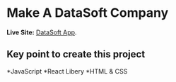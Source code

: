 # Make A DataSoft Company
**Live Site:** [DataSoft App](https://youthful-knuth-917d91.netlify.app/).

## Key point to create this project
*JavaScript
*React Libery
*HTML & CSS


